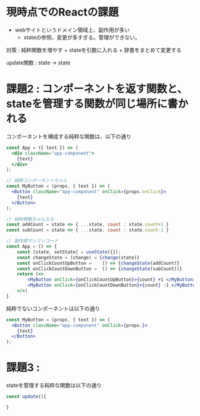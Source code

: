 


# 現時点でのReactの課題

- webサイトというドメイン領域上、副作用が多い
    - stateの参照、変更が多すぎる。管理ができない。

対策 : 純粋関数を増やす + stateを引数に入れる + 辞書をまとめて変更する

update関数 : state -> state




# 課題2 : コンポーネントを返す関数と、stateを管理する関数が同じ場所に書かれる

コンポーネントを構成する純粋な関数は、以下の通り

```jsx
const App = ({ text }) => (
  <div className="app-component">
    {text}
  </div>
);
```

```jsx
// 純粋コンポーネントちゃん
const MyButton = (props, { text }) => (
  <Button className="app-component" onClick={props.onClick}>
    {text}
  </Button>
);

// 純粋関数ちゃんたち
const addCount = state => { ...state, count : state.count+1 }
const subCount = state => { ...state, count : state.count-1 }

// 副作用マシマシコード
const App = () => {
    const [state, setState] = useState({});
    const changeState = (change) = {change(state)}
    const onClickCountUpButton =    () => {changeState(addCount)}
    const onClickCountDownButton =  () => {changeState(subCount))}
    return (<>
        <MyButton onClick={onClickCountUpButton}>{count} +1 </MyButton>
        <MyButton onClick={onClickCountDownButton}>{count} -1 </MyButton>
    </>)
}
```

純粋でないコンポーネントは以下の通り

```jsx
const MyButton = (props, { text }) => (
  <Button className="app-component" onClick={props.}>
    {text}
  </Button>
);
```








# 課題3 : 

stateを管理する純粋な関数は以下の通り


```jsx
const update(){

}
```














